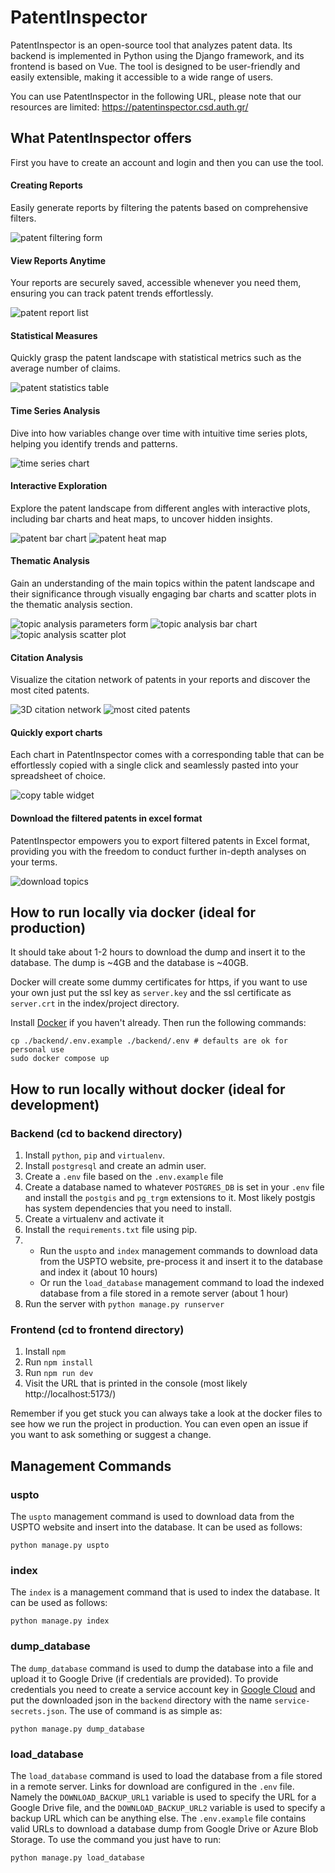 # PatentInspector

PatentInspector is an open-source tool that analyzes patent data. Its backend is implemented in Python using the Django framework, and its frontend is based on Vue. The tool is designed to be user-friendly and easily extensible, making it accessible to a wide range of users.

You can use PatentInspector in the following URL, please note that our resources are limited: https://patentinspector.csd.auth.gr/

## What PatentInspector offers

First you have to create an account and login and then you can use the tool.

#### Creating Reports

Easily generate reports by filtering the patents based on comprehensive filters.

![patent filtering form](frontend/src/assets/images/form-light.png)

#### View Reports Anytime

Your reports are securely saved, accessible whenever you need them, ensuring you can track patent trends effortlessly.

![patent report list](frontend/src/assets/images/reports-light.png)

#### Statistical Measures

Quickly grasp the patent landscape with statistical metrics such as the average number of claims.

![patent statistics table](frontend/src/assets/images/stats-light.png)

#### Time Series Analysis

Dive into how variables change over time with intuitive time series plots, helping you identify trends and patterns.

![time series chart](frontend/src/assets/images/timeseries-light.png)

#### Interactive Exploration

Explore the patent landscape from different angles with interactive plots, including bar charts and heat maps, to uncover hidden insights.

![patent bar chart](frontend/src/assets/images/assignee-light.png)
![patent heat map](frontend/src/assets/images/map-light.png)

#### Thematic Analysis

Gain an understanding of the main topics within the patent landscape and their significance through visually engaging bar charts and scatter plots in the thematic analysis section.

![topic analysis parameters form](frontend/src/assets/images/topic-form-light.png)
![topic analysis bar chart](frontend/src/assets/images/topic-class-light.png)
![topic analysis scatter plot](frontend/src/assets/images/topics-light.png)

#### Citation Analysis

Visualize the citation network of patents in your reports and discover the most cited patents.

![3D citation network](frontend/src/assets/images/graph-light.gif)
![most cited patents](frontend/src/assets/images/cited-light.png)

#### Quickly export charts

Each chart in PatentInspector comes with a corresponding table that can be effortlessly copied with a single
click and seamlessly pasted into your spreadsheet of choice.

![copy table widget](frontend/src/assets/images/topic-table-light.png)

#### Download the filtered patents in excel format

PatentInspector empowers you to export filtered patents in Excel format, providing you with the freedom to conduct further in-depth analyses on your terms.

![download topics](frontend/src/assets/images/patents-light.png)

## How to run locally via docker (ideal for production)

It should take about 1-2 hours to download the dump and insert it to the database. The dump is ~4GB and the database is ~40GB.

Docker will create some dummy certificates for https, if you want to use your own just put the ssl key as `server.key` and the ssl certificate as `server.crt` in the index/project directory.

Install [Docker](https://docs.docker.com/engine/install/) if you haven't already. Then run the following commands:

```shell
cp ./backend/.env.example ./backend/.env # defaults are ok for personal use
sudo docker compose up
```

## How to run locally without docker (ideal for development)

### Backend (cd to backend directory)

1. Install `python`, `pip` and `virtualenv`.
2. Install `postgresql` and create an admin user.
3. Create a `.env` file based on the `.env.example` file
4. Create a database named to whatever `POSTGRES_DB` is set in your `.env` file and install the `postgis` and `pg_trgm` extensions to it. Most likely postgis has system dependencies that you need to install.
5. Create a virtualenv and activate it
6. Install the `requirements.txt` file using pip.
7.  - Run the `uspto` and `index` management commands to download data from the USPTO website, pre-process it and insert it to the database and index it (about 10 hours)
    - Or run the `load_database` management command to load the indexed database from a file stored in a remote server (about 1 hour)
8. Run the server with `python manage.py runserver`

### Frontend (cd to frontend directory)

1. Install `npm`
2. Run `npm install`
3. Run `npm run dev`
4. Visit the URL that is printed in the console (most likely http://localhost:5173/)

Remember if you get stuck you can always take a look at the docker files to see how we run the project in production. You can even open an issue if you want to ask something or suggest a change.

## Management Commands

### uspto

The `uspto` management command is used to download data from the USPTO website and insert into the database. It can be used as follows:

```shell
python manage.py uspto
```

### index

The `index` is a management command that is used to index the database. It can be used as follows:

```shell
python manage.py index
```

### dump_database

The `dump_database` command is used to dump the database into a file and upload it to Google Drive (if credentials are provided).
To provide credentials you need to create a service account key in [Google Cloud](https://cloud.google.com/iam/docs/keys-create-delete) and put the downloaded json in the `backend` directory with the name `service-secrets.json`. The use of command is as simple as:

```shell
python manage.py dump_database
```

### load_database

The `load_database` command is used to load the database from a file stored in a remote server. Links for download are configured in the `.env` file. Namely the `DOWNLOAD_BACKUP_URL1` variable is used to specify the URL for a Google Drive file, and the `DOWNLOAD_BACKUP_URL2` variable is used to specify a backup URL which can be anything else. The `.env.example` file contains valid URLs to download a database dump from Google Drive or Azure Blob Storage. To use the command you just have to run:

```shell
python manage.py load_database
```
